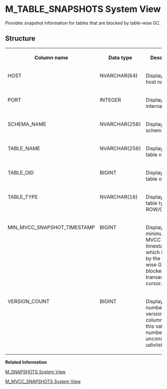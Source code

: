 <!-- loiof413b6996f5b1014a86cea1ecb471939 -->

# M\_TABLE\_SNAPSHOTS System View

Provides snapshot information for tables that are blocked by table-wise GC.



<a name="loiof413b6996f5b1014a86cea1ecb471939___m__t_a_b_l_e__s_n_a_p_s_h_o_t_s_1struct_M_TABLE_SNAPSHOTS"/>

## Structure


<table>
<tr>
<th valign="top">

Column name



</th>
<th valign="top">

Data type



</th>
<th valign="top">

Description



</th>
</tr>
<tr>
<td valign="top">

HOST



</td>
<td valign="top">

NVARCHAR\(64\)



</td>
<td valign="top">

Displays the host name.



</td>
</tr>
<tr>
<td valign="top">

PORT



</td>
<td valign="top">

INTEGER



</td>
<td valign="top">

Displays the internal port.



</td>
</tr>
<tr>
<td valign="top">

SCHEMA\_NAME



</td>
<td valign="top">

NVARCHAR\(256\)



</td>
<td valign="top">

Displays the schema name.



</td>
</tr>
<tr>
<td valign="top">

TABLE\_NAME



</td>
<td valign="top">

NVARCHAR\(256\)



</td>
<td valign="top">

Displays the table name.



</td>
</tr>
<tr>
<td valign="top">

TABLE\_OID



</td>
<td valign="top">

BIGINT



</td>
<td valign="top">

Displays the table object ID.



</td>
</tr>
<tr>
<td valign="top">

TABLE\_TYPE



</td>
<td valign="top">

NVARCHAR\(16\)



</td>
<td valign="top">

Displays the table type: ROW/COLUMN.



</td>
</tr>
<tr>
<td valign="top">

MIN\_MVCC\_SNAPSHOT\_TIMESTAMP



</td>
<td valign="top">

BIGINT



</td>
<td valign="top">

Displays the minimum MVCC timestamp which is held by the table-wise GC blocker transaction or cursor.



</td>
</tr>
<tr>
<td valign="top">

VERSION\_COUNT



</td>
<td valign="top">

BIGINT



</td>
<td valign="top">

Displays the number of versions \(for a column table, this value is the number of unconsolidated udivlists\).



</td>
</tr>
</table>

**Related Information**  


[M\_SNAPSHOTS System View](m-snapshots-system-view-20c5439.md "Provides information about existing snapshots.")

[M\_MVCC\_SNAPSHOTS System View](m-mvcc-snapshots-system-view-b41f6b2.md "Provides detailed snapshot information of the Multiversion Concurrency Control (MVCC) manager.")

